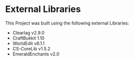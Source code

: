 # External Libraries

This Project was built using the following external Libraries:

* Clearlag v2.9.0
* CraftBukkit 1.10
* WorldEdit v6.1.1
* CS-CoreLib v1.5.2
* EmeraldEnchants v2.0